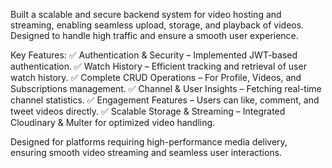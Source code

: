 Built a scalable and secure backend system for video hosting and streaming, enabling seamless upload, storage, and playback of videos. Designed to handle high traffic and ensure a smooth user experience. 

Key Features:
✅ Authentication & Security – Implemented JWT-based authentication. 
✅ Watch History – Efficient tracking and retrieval of user watch history. 
✅ Complete CRUD Operations – For Profile, Videos, and Subscriptions management. 
✅ Channel & User Insights – Fetching real-time channel statistics. 
✅ Engagement Features – Users can like, comment, and tweet videos directly. 
✅ Scalable Storage & Streaming – Integrated Cloudinary & Multer for optimized video handling. 

Designed for platforms requiring high-performance media delivery, ensuring smooth video streaming and seamless user interactions.
